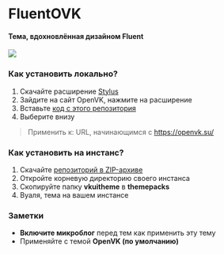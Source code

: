 # FluentOVK
####  Тема, вдохновлённая дизайном Fluent

<a href="https://userstyles.world/style/14040/fluentovk"><img src="https://img.shields.io/badge/-%D0%94%D0%BE%D1%81%D1%82%D1%83%D0%BF%D0%BD%D0%BE%20%D0%B2%20Stylus-333?style=for-the-badge"></a>

### Как установить локально?
1. Скачайте расширение [Stylus](https://github.com/openstyles/stylus)
2. Зайдите на сайт OpenVK, нажмите на расширение
3. Вставьте [код с этого репозитория](https://raw.githubusercontent.com/thejenja/fluentovk/main/style.css "код с этого репозитория")
4. Выберите внизу
>  Применить к: URL, начинающимся с https://openvk.su/

### Как установить на инстанс?
1. Скачайте [репозиторий в ZIP-архиве](https://github.com/openvk/docs/archive/refs/heads/master.zip)
2. Откройте корневую директорию своего инстанса
3. Скопируйте папку **vkuitheme** в **themepacks**
4. Вуаля, тема на вашем инстансе

### Заметки
-  **Включите микроблог** перед тем как применить эту тему
- Применяйте с темой **OpenVK (по умолчанию)**

